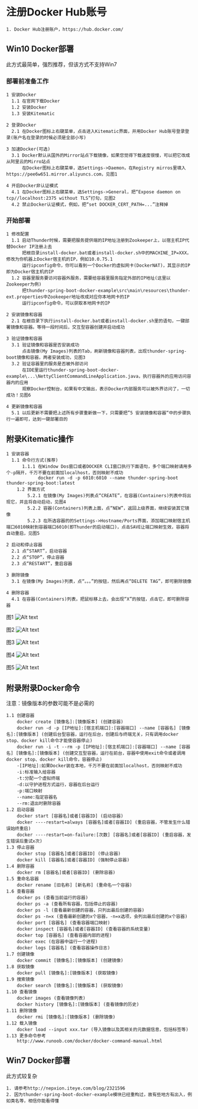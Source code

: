 # 注册Docker Hub账号

    1. Docker Hub注册账户，https://hub.docker.com/

## Win10 Docker部署
此方式最简单，强烈推荐，但该方式不支持Win7

### 部署前准备工作

    1 安装Docker
      1.1 在官网下载Docker
      1.2 安装Docker
      1.3 安装Kitematic

    2 登录Docker
      2.1 在Docker图标上右键菜单，点击进入Kitematic界面，并用Docker Hub账号登录登录(账户名在登录的时候必须是全部小写)

    3 加速Docker(可选)
      3.1 Docker默认从国外的Mirror站点下载镜像，如果您觉得下载速度很慢，可以把它改成从阿里云的Mirro站点
          在Docker图标上右键菜单，选Settings->Daemon，在Registry mirros里填入https://pee6w651.mirror.aliyuncs.com，见图1

    4 开启Docker非认证模式
      4.1 在Docker图标上右键菜单，选Settings->General，把“Expose daemon on tcp//localhost:2375 without TLS”打勾，见图2
      4.2 禁止Docker认证模式，例如，把“set DOCKER_CERT_PATH=...”注释掉

### 开始部署

    1 修改配置
      1.1 启动Thunder时候，需要把服务提供端的IP地址注册到Zookeeper上，以宿主机IP代替Docker IP注册上去
          把根目录install-docker.bat或者install-docker.sh中的MACHINE_IP=XXX，修改为你机器上Docker宿主机的IP，例如10.0.75.1
          运行ipconfig命令，你可以看到一个Docker的虚拟网卡(DockerNAT)，其显示的IP即为Docker宿主机的IP
      1.2 容器里服务要访问容器外服务，需要给容器里服务指定外部的IP地址(这里以Zookeeper为例)
          把thunder-spring-boot-docker-example\src\main\resources\thunder-ext.properties中Zookeeper地址改成对应你本地网卡的IP
          运行ipconfig命令，可以获取本地网卡的IP

    2 安装镜像和容器
      2.1 在根目录下执行install-docker.bat或者install-docker.sh里的语句，一键部署镜像和容器。等待一段时间后，交互型容器创建并启动成功

    3 验证镜像和容器
      3.1 验证镜像和容器是否安装成功
          点击镜像(My Images)列表的Tab，刷新镜像和容器列表，出现thunder-spring-boot镜像和容器，两者安装成功，见图3
      3.2 验证容器里的服务是否被外部访问
          在IDE里运行thunder-spring-boot-docker-example\...\NettyClientCommandLineApplication.java，执行容器外的应用访问容器内的应用
          观察Docker控制台，如果有中文输出，表示Docker内部服务可以被外界访问了，一切成功！见图6

    4 更新镜像和容器
      5.1 以后更新不需要把上述所有步骤重新做一下，只需要把”5 安装镜像和容器“中的步骤执行一遍即可，达到一键部署目的

## 附录Kitematic操作

    1 安装容器
      1.1 命令行方式(推荐)
          1.1.1 在Window Dos窗口或者DOCKER CLI窗口执行下面语句，多个端口映射请用多个-p隔开，千万不要在前面加localhost，否则映射不成功
                docker run -d -p 6010:6010 --name thunder-spring-boot thunder-spring-boot:latest
        1.2 界面方式
            5.2.1 在镜像(My Images)列表点“CREATE”，在容器(Containers)列表中将出现它，并且将自动启动，见图4
            5.2.2 容器(Containers)列表上面，点“NEW”，返回上级界面，继续安装其它镜像
            5.2.3 在所选容器的的Settings->Hostname/Ports界面，添加端口映射宿主机端口6010映射到容器端口6010(即Thunder的启动端口)，点击SAVE让端口映射生效，容器将自动重启，见图5

    2 启动和停止容器
      2.1 点“START”，启动容器
      2.2 点“STOP”，停止容器
      2.3 点“RESTART”，重启容器

    3 删除镜像
      3.1 在镜像(My Images)列表，点“。。。”的按钮，然后再点“DELETE TAG”，即可删除镜像

    4 删除容器
      4.1 在容器(Containers)列表，把鼠标移上去，会出现“X”的按钮，点击它，即可删除容器

图1
![Alt text](https://github.com/Nepxion/Thunder/blob/master/thunder-spring-boot-docker-example/Docker1.jpg)

图2
![Alt text](https://github.com/Nepxion/Thunder/blob/master/thunder-spring-boot-docker-example/Docker2.jpg)

图3
![Alt text](https://github.com/Nepxion/Thunder/blob/master/thunder-spring-boot-docker-example/Docker3.jpg)

图4
![Alt text](https://github.com/Nepxion/Thunder/blob/master/thunder-spring-boot-docker-example/Docker4.jpg)

图5
![Alt text](https://github.com/Nepxion/Thunder/blob/master/thunder-spring-boot-docker-example/Docker5.jpg)

## 附录附录Docker命令
注意：镜像版本的参数可能不是必需的

    1.1 创建容器
        docker create [镜像名]:[镜像版本] (创建容器)
        docker run -d -p [IP地址]:[宿主机端口]:[容器端口] --name [容器名] [镜像名]:[镜像版本] (创建后台型容器，运行在后台，创建后与终端无关，只有调用docker stop、docker kill命令才能使容器停止)
        docker run -i -t --rm -p [IP地址]:[宿主机端口]:[容器端口] --name [容器名] [镜像名]:[镜像版本] (创建交互型容器，运行在前台，容器中使用exit命令或者调用docker stop、docker kill命令，容器停止)
        -[IP地址]:如果Docker装在本地，千万不要在前面加localhost，否则映射不成功
        -i:标准输入给容器 
        -t:分配一个虚拟终端
        -d:以守护进程方式运行，容器在后台运行
        -p:端口映射
        --name:指定容器名
        --rm:退出时删除容器
    1.2 启动容器
        docker start [容器名]或者[容器ID] (启动容器)
        docker ----restart=always [容器名]或者[容器ID] (重启容器，不管发生什么错误始终重启) 
        docker ----restart=on-failure:[次数] [容器名]或者[容器ID] (重启容器，发生错误后重试x次) 
    1.3 停止容器
        docker stop [容器名]或者[容器ID] (停止容器)
        docker kill [容器名]或者[容器ID] (强制停止容器)
    1.4 删除容器
        docker rm [容器名]或者[容器ID] (删除容器)
    1.5 重命名容器
        docker rename [旧名称] [新名称] (重命名一个容器)
    1.6 查看容器
        docker ps (查看当前运行的容器)
        docker ps -a (查看所有容器，包括停止的容器)
        docker ps -l (查看最新创建的容器，只列出最后创建的容器)
        docker ps -n=x (查看最新创建的x个容器，-n=x选项，会列出最后创建的x个容器)
        docker port [容器名] (查看容器端口映射)
        docker inspect [容器名]或者[容器ID] (查看容器的系统变量)
        docker top [容器名] (查看容器内部的进程)
        docker exec (在容器中运行一个进程)
        docker logs [容器名] (查看容器操作日志)
    1.7 创建镜像
        docker commit [镜像名]:[镜像版本] (创建镜像)
    1.8 获取镜像
        docker pull [镜像名]:[镜像版本] (获取镜像)
    1.9 搜索镜像
        docker search [镜像名]:[镜像版本] (获取镜像)
    1.10 查看镜像
        docker images (查看镜像列表)
        docker history [镜像名]:[镜像版本] (查看镜像的历史)
    1.11 删除镜像
        docker rmi [镜像名]:[镜像版本] (删除镜像)
    1.12 载入镜像
        docker load --input xxx.tar (导入镜像以及其相关的元数据信息，包括标签等)
    1.13 更多命令参考
        http://www.runoob.com/docker/docker-command-manual.html

## Win7 Docker部署
此方式较复杂

    1. 请参考http://nepxion.iteye.com/blog/2321596
    2. 因为thunder-spring-boot-docker-example模块已经重构过，故有些地方有出入，例如类名等，相信你能看得懂